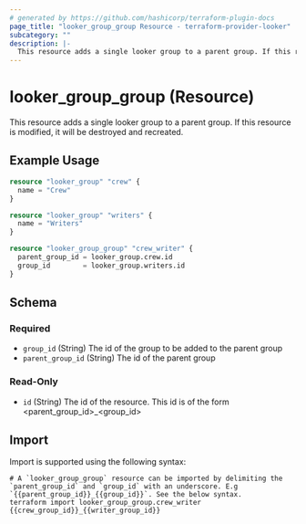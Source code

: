 ```yaml
---
# generated by https://github.com/hashicorp/terraform-plugin-docs
page_title: "looker_group_group Resource - terraform-provider-looker"
subcategory: ""
description: |-
  This resource adds a single looker group to a parent group. If this resource is modified, it will be destroyed and recreated.
---
```


# looker_group_group (Resource)

This resource adds a single looker group to a parent group. If this resource is modified, it will be destroyed and recreated.

## Example Usage

```terraform
resource "looker_group" "crew" {
  name = "Crew"
}

resource "looker_group" "writers" {
  name = "Writers"
}

resource "looker_group_group" "crew_writer" {
  parent_group_id = looker_group.crew.id
  group_id        = looker_group.writers.id
}
```

<!-- schema generated by tfplugindocs -->
## Schema

### Required

- `group_id` (String) The id of the group to be added to the parent group
- `parent_group_id` (String) The id of the parent group

### Read-Only

- `id` (String) The id of the resource. This id is of the form <parent_group_id>_<group_id>

## Import

Import is supported using the following syntax:

```shell
# A `looker_group_group` resource can be imported by delimiting the `parent_group_id` and `group_id` with an underscore. E.g `{{parent_group_id}}_{{group_id}}`. See the below syntax. 
terraform import looker_group_group.crew_writer {{crew_group_id}}_{{writer_group_id}}
```
